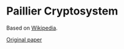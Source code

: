 # Paillier Cryptosystem

Based on [Wikipedia](https://en.wikipedia.org/wiki/Paillier_cryptosystem).

[Original paper](https://www.cs.tau.ac.il/~fiat/crypt07/papers/Pai99pai.pdf)
